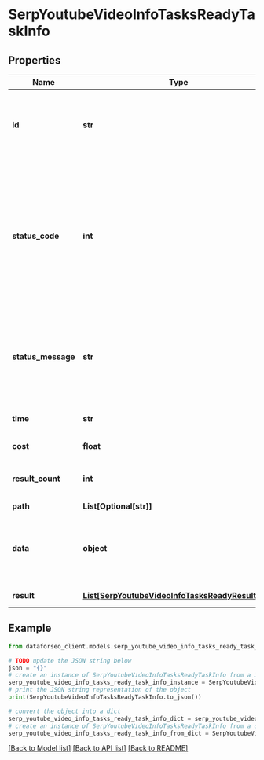 # SerpYoutubeVideoInfoTasksReadyTaskInfo


## Properties

Name | Type | Description | Notes
------------ | ------------- | ------------- | -------------
**id** | **str** | task identifier unique task identifier in our system in the UUID format | [optional] 
**status_code** | **int** | status code of the task generated by DataForSEO, can be within the following range: 10000-60000 you can find the full list of the response codes here | [optional] 
**status_message** | **str** | informational message of the task you can find the full list of general informational messages here | [optional] 
**time** | **str** | execution time, seconds | [optional] 
**cost** | **float** | total tasks cost, USD | [optional] 
**result_count** | **int** | number of elements in the result array | [optional] 
**path** | **List[Optional[str]]** | URL path | [optional] 
**data** | **object** | contains the same parameters that you specified in the POST request | [optional] 
**result** | [**List[SerpYoutubeVideoInfoTasksReadyResultInfo]**](SerpYoutubeVideoInfoTasksReadyResultInfo.md) | array of results | [optional] 

## Example

```python
from dataforseo_client.models.serp_youtube_video_info_tasks_ready_task_info import SerpYoutubeVideoInfoTasksReadyTaskInfo

# TODO update the JSON string below
json = "{}"
# create an instance of SerpYoutubeVideoInfoTasksReadyTaskInfo from a JSON string
serp_youtube_video_info_tasks_ready_task_info_instance = SerpYoutubeVideoInfoTasksReadyTaskInfo.from_json(json)
# print the JSON string representation of the object
print(SerpYoutubeVideoInfoTasksReadyTaskInfo.to_json())

# convert the object into a dict
serp_youtube_video_info_tasks_ready_task_info_dict = serp_youtube_video_info_tasks_ready_task_info_instance.to_dict()
# create an instance of SerpYoutubeVideoInfoTasksReadyTaskInfo from a dict
serp_youtube_video_info_tasks_ready_task_info_from_dict = SerpYoutubeVideoInfoTasksReadyTaskInfo.from_dict(serp_youtube_video_info_tasks_ready_task_info_dict)
```
[[Back to Model list]](../README.md#documentation-for-models) [[Back to API list]](../README.md#documentation-for-api-endpoints) [[Back to README]](../README.md)


